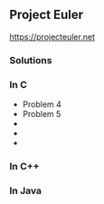 ## Project Euler
https://projecteuler.net

### Solutions

### In C

* Problem 4
* Problem 5
*
*
*

### In C++


### In Java


